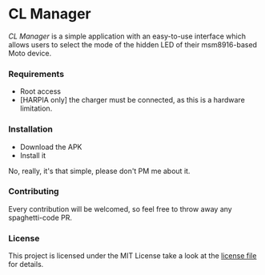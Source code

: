 CL Manager
==========

*CL Manager* is a simple application with an easy-to-use interface which allows users to select the mode of the hidden LED of their msm8916-based Moto device.

### Requirements
- Root access
- [HARPIA only] the charger must be connected, as this is a hardware limitation.

### Installation
- Download the APK
- Install it

No, really, it's that simple, please don't PM me about it.

### Contributing

Every contribution will be welcomed, so feel free to throw away any spaghetti-code PR.

### License

This project is licensed under the MIT License take a look at the [license file](LICENSE) for details.